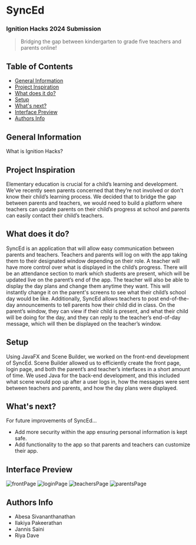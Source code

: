 # SyncEd
### Ignition Hacks 2024 Submission 

> Bridging the gap between kindergarten to grade five teachers and parents online!

## Table of Contents
- [General Information](General-Information)
- [Project Inspiration](Project-Inspiration)
- [What does it do?](What-does-it-do?)
- [Setup](Setup)
- [What's next?](What's-next?)
- [Interface Preview](Interface-Preview)
- [Authors Info](Authors-Info)

## General Information
What is Ignition Hacks?

## Project Inspiration 
Elementary education is crucial for a child’s learning and development. We’ve recently seen parents concerned that they’re not involved or don't know their child’s learning process. We decided that to bridge the gap between parents and teachers, we would need to build a platform where teachers can update parents on their child’s progress at school and parents can easily contact their child’s teachers. 

## What does it do?
SyncEd is an application that will allow easy communication between parents and teachers. Teachers and parents will log on with the app taking them to their designated window depending on their role. A teacher will have more control over what is displayed in the child’s progress. There will be an attendance section to mark which students are present, which will be updated live on the parent’s end of the app. The teacher will also be able to display the day plans and change them anytime they want. This will instantly change it on the parent's screens to see what their child’s school day would be like. Additionally, SyncEd allows teachers to post end-of-the-day announcements to tell parents how their child did in class. On the parent’s window, they can view if their child is present, and what their child will be doing for the day, and they can reply to the teacher’s end-of-day message, which will then be displayed on the teacher’s window. 

## Setup
Using JavaFX and Scene Builder, we worked on the front-end development of SyncEd. Scene Builder allowed us to efficiently create the front page, login page, and both the parent’s and teacher’s interfaces in a short amount of time. We used Java for the back-end development, and this included what scene would pop up after a user logs in, how the messages were sent between teachers and parents, and how the day plans were displayed.

## What's next?
For future improvements of SyncEd...
* Add more security within the app ensuring personal information is kept safe.
* Add functionality to the app so that parents and teachers can customize their app.

## Interface Preview
![frontPage](https://github.com/user-attachments/assets/6b54aa6b-c294-471d-aa7a-c2c407b43879)
![loginPage](https://github.com/user-attachments/assets/0a7e386f-7f42-4857-a79d-c0f3bfb7c685)
![teachersPage](https://github.com/user-attachments/assets/670c1d9b-a9d6-49c4-8dbe-0a6bc60e5748)
![parentsPage](https://github.com/user-attachments/assets/4afea0d4-8460-4cff-b0d1-6d706fff3031)

## Authors Info
* Abesa Sivananthanathan
* Ilakiya Pakeerathan
* Jannis Saini
* Riya Dave
